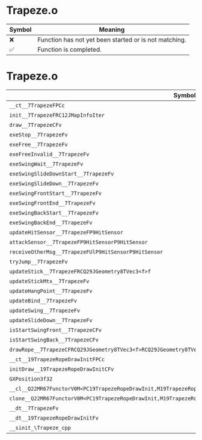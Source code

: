 # Trapeze.o
| Symbol | Meaning 
| ------------- | ------------- 
| :x: | Function has not yet been started or is not matching. 
| :white_check_mark: | Function is completed. 


# Trapeze.o
| Symbol | Decompiled? |
| ------------- | ------------- |
| `__ct__7TrapezeFPCc` | :x: |
| `init__7TrapezeFRC12JMapInfoIter` | :x: |
| `draw__7TrapezeCFv` | :x: |
| `exeStop__7TrapezeFv` | :x: |
| `exeFree__7TrapezeFv` | :x: |
| `exeFreeInvalid__7TrapezeFv` | :x: |
| `exeSwingWait__7TrapezeFv` | :x: |
| `exeSwingSlideDownStart__7TrapezeFv` | :x: |
| `exeSwingSlideDown__7TrapezeFv` | :x: |
| `exeSwingFrontStart__7TrapezeFv` | :x: |
| `exeSwingFrontEnd__7TrapezeFv` | :x: |
| `exeSwingBackStart__7TrapezeFv` | :x: |
| `exeSwingBackEnd__7TrapezeFv` | :x: |
| `updateHitSensor__7TrapezeFP9HitSensor` | :x: |
| `attackSensor__7TrapezeFP9HitSensorP9HitSensor` | :x: |
| `receiveOtherMsg__7TrapezeFUlP9HitSensorP9HitSensor` | :x: |
| `tryJump__7TrapezeFv` | :x: |
| `updateStick__7TrapezeFRCQ29JGeometry8TVec3<f>f` | :x: |
| `updateStickMtx__7TrapezeFv` | :x: |
| `updateHangPoint__7TrapezeFv` | :x: |
| `updateBind__7TrapezeFv` | :x: |
| `updateSwing__7TrapezeFv` | :x: |
| `updateSlideDown__7TrapezeFv` | :x: |
| `isStartSwingFront__7TrapezeCFv` | :x: |
| `isStartSwingBack__7TrapezeCFv` | :x: |
| `drawRope__7TrapezeCFRCQ29JGeometry8TVec3<f>RCQ29JGeometry8TVec3<f>RCQ29JGeometry8TVec3<f>RCQ29JGeometry8TVec3<f>ff` | :x: |
| `__ct__19TrapezeRopeDrawInitFPCc` | :x: |
| `initDraw__19TrapezeRopeDrawInitCFv` | :x: |
| `GXPosition3f32` | :x: |
| `__cl__Q22MR67FunctorV0M<PC19TrapezeRopeDrawInit,M19TrapezeRopeDrawInitFPCvPCv_v>CFv` | :x: |
| `clone__Q22MR67FunctorV0M<PC19TrapezeRopeDrawInit,M19TrapezeRopeDrawInitFPCvPCv_v>CFP7JKRHeap` | :x: |
| `__dt__7TrapezeFv` | :x: |
| `__dt__19TrapezeRopeDrawInitFv` | :x: |
| `__sinit_\Trapeze_cpp` | :x: |
